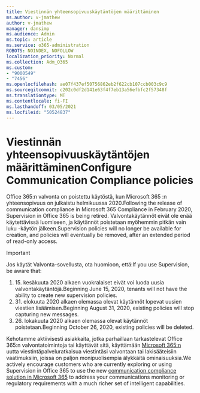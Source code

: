 ```yaml
---
title: Viestinnän yhteensopivuuskäytäntöjen määrittäminen
ms.author: v-jmathew
author: v-jmathew
manager: dansimp
ms.audience: Admin
ms.topic: article
ms.service: o365-administration
ROBOTS: NOINDEX, NOFOLLOW
localization_priority: Normal
ms.collection: Adm_O365
ms.custom:
- "9000549"
- "7456"
ms.openlocfilehash: ae07f437ef50756862eb2f622cb107ccb003c9c9
ms.sourcegitcommit: c202c0df2d141e63f4f7eb13a56efbfc2f57348f
ms.translationtype: MT
ms.contentlocale: fi-FI
ms.lasthandoff: 03/05/2021
ms.locfileid: "50524837"
---
```

# <a name="configure-communication-compliance-policies"></a><span data-ttu-id="d4a9e-102">Viestinnän yhteensopivuuskäytäntöjen määrittäminen</span><span class="sxs-lookup"><span data-stu-id="d4a9e-102">Configure Communication Compliance policies</span></span>

<span data-ttu-id="d4a9e-103">Office 365:n valvonta on poistettu käytöstä, kun Microsoft 365 :n yhteensopivuus on julkaistu helmikuussa 2020.</span><span class="sxs-lookup"><span data-stu-id="d4a9e-103">Following the release of communication compliance in Microsoft 365 Compliance in February 2020, Supervision in Office 365 is being retired.</span></span> <span data-ttu-id="d4a9e-104">Valvontakäytännöt eivät ole enää käytettävissä luomiseen, ja käytännöt poistetaan myöhemmin pitkän vain luku -käytön jälkeen.</span><span class="sxs-lookup"><span data-stu-id="d4a9e-104">Supervision policies will no longer be available for creation, and policies will eventually be removed, after an extended period of read-only access.</span></span>

> [!IMPORTANT]
> <span data-ttu-id="d4a9e-105">Jos käytät Valvonta-sovellusta, ota huomioon, että:</span><span class="sxs-lookup"><span data-stu-id="d4a9e-105">If you use Supervision, be aware that:</span></span>
>
> 1. <span data-ttu-id="d4a9e-106">15. kesäkuuta 2020 alkaen vuokralaiset eivät voi luoda uusia valvontakäytäntöjä.</span><span class="sxs-lookup"><span data-stu-id="d4a9e-106">Beginning June 15, 2020, tenants will not have the ability to create new supervision policies.</span></span>
> 2. <span data-ttu-id="d4a9e-107">31. elokuuta 2020 alkaen olemassa olevat käytännöt lopevat uusien viestien lisäämisen.</span><span class="sxs-lookup"><span data-stu-id="d4a9e-107">Beginning August 31, 2020, existing policies will stop capturing new messages.</span></span>
> 3. <span data-ttu-id="d4a9e-108">26. lokakuuta 2020 alkaen olemassa olevat käytännöt poistetaan.</span><span class="sxs-lookup"><span data-stu-id="d4a9e-108">Beginning October 26, 2020, existing policies will be deleted.</span></span>

<span data-ttu-id="d4a9e-109">Kehotamme aktiivisesti asiakkaita, jotka parhaillaan tarkastelevat Office 365:n valvontatoimintoja tai käyttävät sitä, käyttämään [Microsoft 365:n](https://go.microsoft.com/fwlink/?linkid=2128593) uutta viestintäpalveluratkaisua viestintäsi valvontaan tai lakisääteisiin vaatimuksiin, joissa on paljon monipuolisempia älykkäitä ominaisuuksia.</span><span class="sxs-lookup"><span data-stu-id="d4a9e-109">We actively encourage customers who are currently exploring or using Supervision in Office 365 to use the new [communication compliance solution in Microsoft 365](https://go.microsoft.com/fwlink/?linkid=2128593) to address your communications monitoring or regulatory requirements with a much richer set of intelligent capabilities.</span></span>
